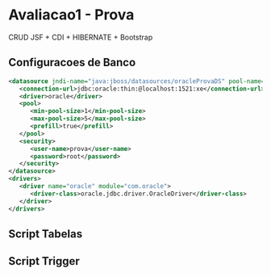 # Avaliacao1 - Prova
CRUD JSF + CDI + HIBERNATE + Bootstrap


## Configuracoes de Banco

```xml
<datasource jndi-name="java:jboss/datasources/oracleProvaDS" pool-name="provaDS" enabled="true">
   <connection-url>jdbc:oracle:thin:@localhost:1521:xe</connection-url>
   <driver>oracle</driver>
   <pool>
      <min-pool-size>1</min-pool-size>
      <max-pool-size>5</max-pool-size>
      <prefill>true</prefill>
   </pool>
   <security>
      <user-name>prova</user-name>
      <password>root</password>
   </security>
</datasource>
<drivers>
   <driver name="oracle" module="com.oracle">
      <driver-class>oracle.jdbc.driver.OracleDriver</driver-class>
   </driver>
</drivers>
```

## Script Tabelas


## Script Trigger

